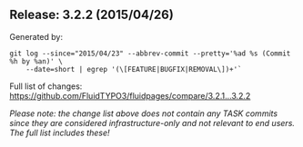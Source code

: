 ## Release: 3.2.2 (2015/04/26)

Generated by:

```
git log --since="2015/04/23" --abbrev-commit --pretty='%ad %s (Commit %h by %an)' \
    --date=short | egrep '(\[FEATURE|BUGFIX|REMOVAL\])+'`
```

Full list of changes: https://github.com/FluidTYPO3/fluidpages/compare/3.2.1...3.2.2

*Please note: the change list above does not contain any TASK commits since they are considered 
infrastructure-only and not relevant to end users. The full list includes these!*

